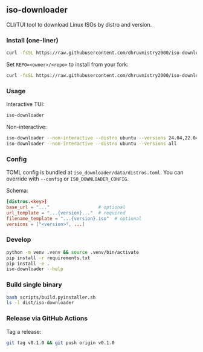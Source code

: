 ## iso-downloader

CLI/TUI tool to download Linux ISOs by distro and version.

### Install (one-liner)

```bash
curl -fsSL https://raw.githubusercontent.com/dhruvmistry2000/iso-downloader/refs/heads/main/start.sh | bash
```

Set `REPO=<owner>/<repo>` to install from your fork:

```bash
curl -fsSL https://raw.githubusercontent.com/dhruvmistry2000/iso-downloader/refs/heads/main/start.sh | REPO=<owner>/<repo> bash
```

### Usage

Interactive TUI:

```bash
iso-downloader
```

Non-interactive:

```bash
iso-downloader --non-interactive --distro ubuntu --versions 24.04,22.04 --output ./downloads
iso-downloader --non-interactive --distro ubuntu --versions all
```

### Config

TOML config is bundled at `iso_downloader/data/distros.toml`. You can override with `--config` or `ISO_DOWNLOADER_CONFIG`.

Schema:

```toml
[distros.<key>]
base_url = "..."                  # optional
url_template = "...{version}..."  # required
filename_template = "...{version}.iso"  # optional
versions = ["<version>", ...]
```

### Develop

```bash
python -m venv .venv && source .venv/bin/activate
pip install -r requirements.txt
pip install -e .
iso-downloader --help
```

### Build single binary

```bash
bash scripts/build.pyinstaller.sh
ls -l dist/iso-downloader
```

### Release via GitHub Actions

Tag a release:

```bash
git tag v0.1.0 && git push origin v0.1.0
```


